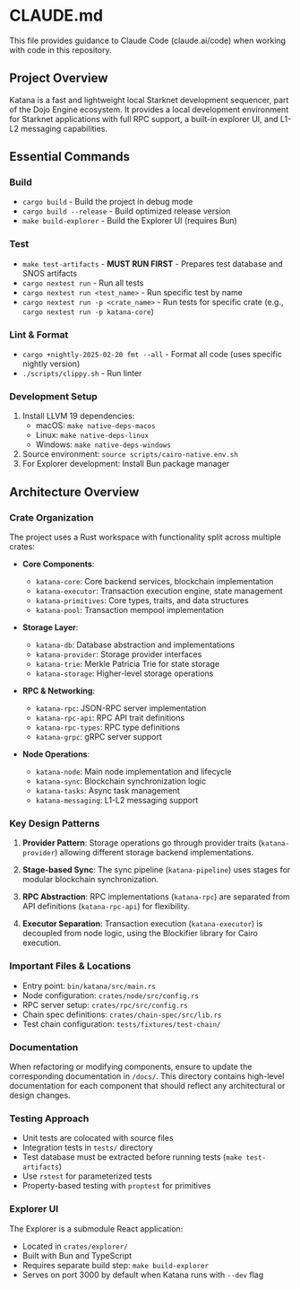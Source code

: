 # CLAUDE.md

This file provides guidance to Claude Code (claude.ai/code) when working with code in this repository.

## Project Overview

Katana is a fast and lightweight local Starknet development sequencer, part of the Dojo Engine ecosystem. It provides a local development environment for Starknet applications with full RPC support, a built-in explorer UI, and L1-L2 messaging capabilities.

## Essential Commands

### Build
- `cargo build` - Build the project in debug mode
- `cargo build --release` - Build optimized release version
- `make build-explorer` - Build the Explorer UI (requires Bun)

### Test
- `make test-artifacts` - **MUST RUN FIRST** - Prepares test database and SNOS artifacts
- `cargo nextest run` - Run all tests
- `cargo nextest run <test_name>` - Run specific test by name
- `cargo nextest run -p <crate_name>` - Run tests for specific crate (e.g., `cargo nextest run -p katana-core`)

### Lint & Format
- `cargo +nightly-2025-02-20 fmt --all` - Format all code (uses specific nightly version)
- `./scripts/clippy.sh` - Run linter

### Development Setup
1. Install LLVM 19 dependencies:
   - macOS: `make native-deps-macos`
   - Linux: `make native-deps-linux`
   - Windows: `make native-deps-windows`
2. Source environment: `source scripts/cairo-native.env.sh`
3. For Explorer development: Install Bun package manager

## Architecture Overview

### Crate Organization
The project uses a Rust workspace with functionality split across multiple crates:

- **Core Components**:
  - `katana-core`: Core backend services, blockchain implementation
  - `katana-executor`: Transaction execution engine, state management
  - `katana-primitives`: Core types, traits, and data structures
  - `katana-pool`: Transaction mempool implementation

- **Storage Layer**:
  - `katana-db`: Database abstraction and implementations
  - `katana-provider`: Storage provider interfaces
  - `katana-trie`: Merkle Patricia Trie for state storage
  - `katana-storage`: Higher-level storage operations

- **RPC & Networking**:
  - `katana-rpc`: JSON-RPC server implementation
  - `katana-rpc-api`: RPC API trait definitions
  - `katana-rpc-types`: RPC type definitions
  - `katana-grpc`: gRPC server support

- **Node Operations**:
  - `katana-node`: Main node implementation and lifecycle
  - `katana-sync`: Blockchain synchronization logic
  - `katana-tasks`: Async task management
  - `katana-messaging`: L1-L2 messaging support

### Key Design Patterns

1. **Provider Pattern**: Storage operations go through provider traits (`katana-provider`) allowing different storage backend implementations.

2. **Stage-based Sync**: The sync pipeline (`katana-pipeline`) uses stages for modular blockchain synchronization.

3. **RPC Abstraction**: RPC implementations (`katana-rpc`) are separated from API definitions (`katana-rpc-api`) for flexibility.

4. **Executor Separation**: Transaction execution (`katana-executor`) is decoupled from node logic, using the Blockifier library for Cairo execution.

### Important Files & Locations

- Entry point: `bin/katana/src/main.rs`
- Node configuration: `crates/node/src/config.rs`
- RPC server setup: `crates/rpc/src/config.rs`
- Chain spec definitions: `crates/chain-spec/src/lib.rs`
- Test chain configuration: `tests/fixtures/test-chain/`

### Documentation

When refactoring or modifying components, ensure to update the corresponding documentation in `/docs/`. This directory contains high-level documentation for each component that should reflect any architectural or design changes.

### Testing Approach

- Unit tests are colocated with source files
- Integration tests in `tests/` directory
- Test database must be extracted before running tests (`make test-artifacts`)
- Use `rstest` for parameterized tests
- Property-based testing with `proptest` for primitives

### Explorer UI

The Explorer is a submodule React application:
- Located in `crates/explorer/`
- Built with Bun and TypeScript
- Requires separate build step: `make build-explorer`
- Serves on port 3000 by default when Katana runs with `--dev` flag
